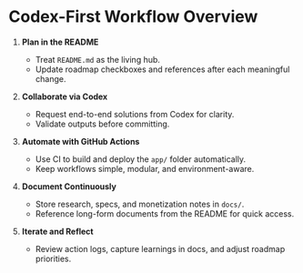 # Codex-First Workflow Overview

1. **Plan in the README**
   - Treat `README.md` as the living hub.
   - Update roadmap checkboxes and references after each meaningful change.

2. **Collaborate via Codex**
   - Request end-to-end solutions from Codex for clarity.
   - Validate outputs before committing.

3. **Automate with GitHub Actions**
   - Use CI to build and deploy the `app/` folder automatically.
   - Keep workflows simple, modular, and environment-aware.

4. **Document Continuously**
   - Store research, specs, and monetization notes in `docs/`.
   - Reference long-form documents from the README for quick access.

5. **Iterate and Reflect**
   - Review action logs, capture learnings in docs, and adjust roadmap priorities.
